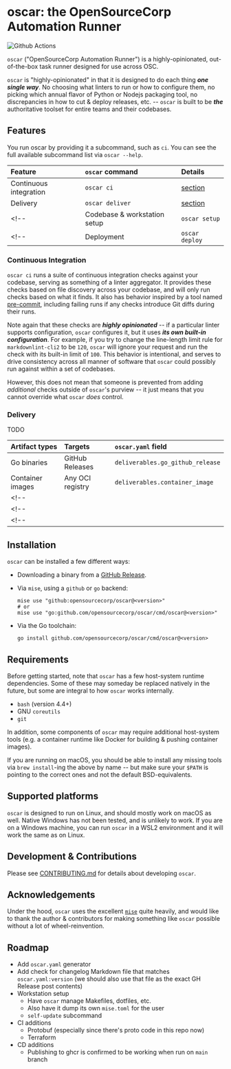 # oscar: the OpenSourceCorp Automation Runner

<!-- badges: start -->
![Github Actions](https://github.com/opensourcecorp/oscar/actions/workflows/main.yaml/badge.svg)
<!-- badges: end -->

`oscar` ("OpenSourceCorp Automation Runner") is a highly-opinionated, out-of-the-box task runner
designed for use across OSC.

`oscar` is "highly-opinionated" in that it is designed to do each thing ***one single way***. No
choosing what linters to run or how to configure them, no picking which annual flavor of Python or
Nodejs packaging tool, no discrepancies in how to cut & deploy releases, etc. -- `oscar` is built to
be ***the*** authoritative toolset for entire teams and their codebases.

## Features

You run oscar by providing it a subcommand, such as `ci`. You can see the full available subcommand
list via `oscar --help`.

| Feature                | `oscar` command | Details                            |
| :--------------------- | :-------------- | :--------------------------------- |
| Continuous integration | `oscar ci`      | [section](#continuous-integration) |
| Delivery               | `oscar deliver` | [section](#delivery)               |
<!-- | Codebase & workstation setup | `oscar setup`   | [section]()                        | -->
<!-- | Deployment                   | `oscar deploy`  | [section]()                        | -->

### Continuous Integration

`oscar ci` runs a suite of continuous integration checks against your codebase, serving as something
of a linter aggregator. It provides these checks based on file discovery across your codebase, and
will only run checks based on what it finds. It also has behavior inspired by a tool named
[pre-commit](https://pre-commit.com/), including failing runs if any checks introduce Git diffs
during their runs.

Note again that these checks are ***highly opinionated*** -- if a particular linter supports
configuration, `oscar` configures it, but it uses ***its own built-in configuration***. For example,
if you try to change the line-length limit rule for `markdownlint-cli2` to be `120`, `oscar` will
ignore your request and run the check with its built-in limit of `100`. This behavior is
intentional, and serves to drive consistency across all manner of software that `oscar` could
possibly run against within a set of codebases.

However, this does not mean that someone is prevented from adding *additional* checks outside of
`oscar`'s purview -- it just means that you cannot override what `oscar` *does* control.

### Delivery

TODO

| Artifact types   | Targets          | `oscar.yaml` field               |
| :--------------- | :--------------- | :------------------------------- |
| Go binaries      | GitHub Releases  | `deliverables.go_github_release` |
| Container images | Any OCI registry | `deliverables.container_image`   |
<!-- | <empty cell>   | <second target for same artifact type> | -->
<!-- | <empty cell>   | <third target for same artifact type> | -->
<!-- | <second artifact type> | <first target for second artifact type> | -->

## Installation

`oscar` can be installed a few different ways:

* Downloading a binary from a [GitHub Release](https://github.com/opensourcecorp/oscar/releases).

* Via `mise`, using a `github` or `go` backend:

      mise use "github:opensourcecorp/oscar@<version>"
      # or
      mise use "go:github.com/opensourcecorp/oscar/cmd/oscar@<version>"

* Via the Go toolchain:

      go install github.com/opensourcecorp/oscar/cmd/oscar@<version>

## Requirements

Before getting started, note that `oscar` has a few host-system runtime dependencies. Some of these
may someday be replaced natively in the future, but some are integral to how `oscar` works
internally.

* `bash` (version 4.4+)
* GNU `coreutils`
* `git`

In addition, some components of `oscar` may require additional host-system tools (e.g. a container
runtime like Docker for building & pushing container images).

If you are running on macOS, you should be able to install any missing tools via `brew install`-ing
the above by name -- but make sure your `$PATH` is pointing to the correct ones and not the default
BSD-equivalents.

## Supported platforms

`oscar` is designed to run on Linux, and should mostly work on macOS as well. Native Windows has not
been tested, and is unlikely to work. If you are on a Windows machine, you can run `oscar` in a WSL2
environment and it will work the same as on Linux.

## Development & Contributions

Please see [CONTRIBUTING.md](./CONTRIBUTING.md) for details about developing `oscar`.

## Acknowledgements

Under the hood, `oscar` uses the excellent [`mise`](https://mise.jdx.dev) quite heavily, and would
like to thank the author & contributors for making something like `oscar` possible without a lot of
wheel-reinvention.

## Roadmap

* Add `oscar.yaml` generator
* Add check for changelog Markdown file that matches `oscar.yaml:version` (we should also use that
  file as the exact GH Release post contents)
* Workstation setup
  * Have `oscar` manage Makefiles, dotfiles, etc.
  * Also have it dump its own `mise.toml` for the user
  * `self-update` subcommand
* CI additions
  * Protobuf (especially since there's proto code in this repo now)
  * Terraform
* CD additions
  * Publishing to ghcr is confirmed to be working when run on `main` branch
